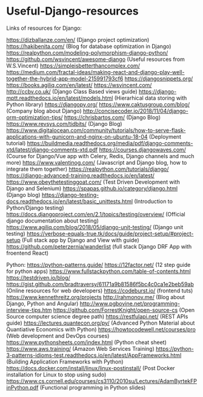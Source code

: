 # Useful-Django-resources
Links of resources for Django:

https://dizballanze.com/en/   (Django project optimization)
https://hakibenita.com/ (Blog for database optimization in Django)
https://realpython.com/modeling-polymorphism-django-python/
https://github.com/wsvincent/awesome-django (Useful resources from W.S.Vincent)
https://simpleisbetterthancomplex.com/
https://medium.com/fractal-ideas/making-react-and-django-play-well-together-the-hybrid-app-model-215991793cf6
https://djangosnippets.org/
https://books.agiliq.com/en/latest/
https://wsvincent.com/
http://ccbv.co.uk/  (Django Class Based views guide)
https://django-mptt.readthedocs.io/en/latest/models.html (Hierarhical data storing with Python library)
https://djangopy.org/
https://www.caktusgroup.com/blog/  (Company blog about Django)
http://concisecoder.io/2018/11/04/django-orm-optimization-tips/
https://chrisbartos.com/ (Django Blog)
https://www.revsys.com/tidbits/ (Django Blog)
https://www.digitalocean.com/community/tutorials/how-to-serve-flask-applications-with-gunicorn-and-nginx-on-ubuntu-18-04 (Deployment tutorial)
https://buildmedia.readthedocs.org/media/pdf/django-comments-xtd/latest/django-comments-xtd.pdf
https://courses.djangowaves.com/  (Course for Django/Vue app with Celery, Redis, Django channels and much more)
https://www.valentinog.com/  (Javascript and Django blog, how to integrate them together)
https://realpython.com/tutorials/django/
https://django-advanced-training.readthedocs.io/en/latest/
https://www.obeythetestinggoat.com/   (Test Driven Development with Django and Selenium)
https://spapas.github.io/category/django.html (Django blog)
https://django-testing-docs.readthedocs.io/en/latest/basic_unittests.html (Introduction to Python/Django testing)
https://docs.djangoproject.com/en/2.1/topics/testing/overview/  (Official django documentation about testing)
https://www.agiliq.com/blog/2018/05/django-unit-testing/  (Django unit testing)
https://verbose-equals-true.tk/docs/guide/project-setup/#project-setup   (Full stack app by Django and View with guide)
https://github.com/peterzernia/wanderlist  (full stack Django DRF App with froentend React)



Python:
https://python-patterns.guide/
https://12factor.net/ (12 step guide for python apps)
https://www.fullstackpython.com/table-of-contents.html
https://testdriven.io/blog/
https://gist.github.com/bradtraversy/61171a9b81586f5bc4c0ca1e2beb59ab (Online resources for web developers)
https://codeburst.io/ (frontend tuts)
https://www.kennethreitz.org/projects
http://rahmonov.me/ (Blog about Django, Python and Angular)
http://www.pgbovine.net/programming-interview-tips.htm
https://github.com/ForrestKnight/open-source-cs  (Open Source computer science degree path)
https://restfulapi.net/ (REST APIs guide)
https://lectures.quantecon.org/py/ (Advanced Python Material about Quantiative Economics with Python)
https://howtocodewell.net/courses/pro (Web development and DevOps courses)
https://www.pythonsheets.com/index.html  (Python cheat sheet)
https://www.aws.training/   (Amazon Web Services Training)
https://python-3-patterns-idioms-test.readthedocs.io/en/latest/AppFrameworks.html  (Building Application Frameworks with Python)
https://docs.docker.com/install/linux/linux-postinstall/   (Post Docker installation for Linux to stop using sudo)
https://www.cs.cornell.edu/courses/cs3110/2010su/Lectures/AdamByrtekFPinPython.pdf  (Functional programming in Python slides)




